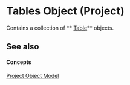 
# Tables Object (Project)

Contains a collection of  ** [Table](f50f5d2d-a733-c5b0-16d8-e4ee98943321.md)** objects.


## See also


#### Concepts


 [Project Object Model](900b167b-88ec-ea88-15b7-27bb90c22ac6.md)
